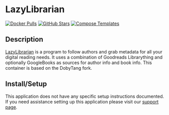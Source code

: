 # LazyLibrarian

[![Docker Pulls](https://img.shields.io/docker/pulls/linuxserver/lazylibrarian?style=flat-square&color=607D8B&label=docker%20pulls&logo=docker)](https://hub.docker.com/r/linuxserver/lazylibrarian)
[![GitHub Stars](https://img.shields.io/github/stars/linuxserver/docker-lazylibrarian?style=flat-square&color=607D8B&label=github%20stars&logo=github)](https://github.com/linuxserver/docker-lazylibrarian)
[![Compose Templates](https://img.shields.io/static/v1?style=flat-square&color=607D8B&label=compose&message=templates)](https://github.com/GhostWriters/DockSTARTer/tree/master/compose/.apps/lazylibrarian)

## Description

[LazyLibrarian](https://lazylibrarian.gitlab.io/) is a program to follow authors and grab metadata for all your digital reading needs. It uses a combination of Goodreads Librarything and optionally GoogleBooks as sources for author info and book info. This container is based on the DobyTang fork.

## Install/Setup

This application does not have any specific setup instructions documented. If you need assistance setting up this application please visit our [support page](https://dockstarter.com/basics/support/).
